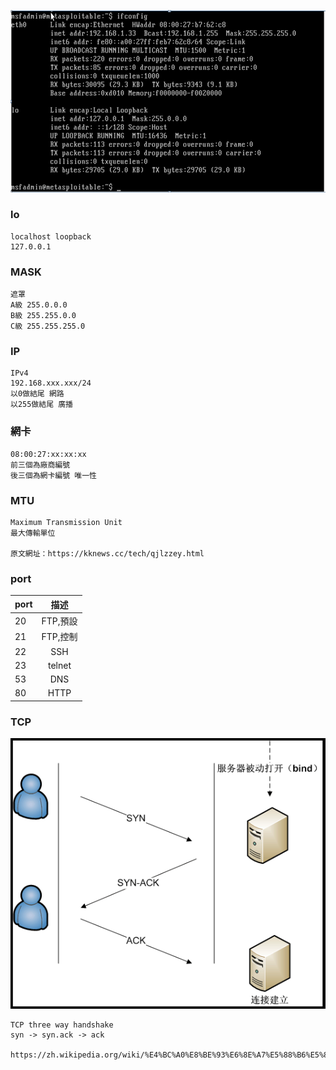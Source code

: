 ![](image/001.PNG)

### lo
```
localhost loopback
127.0.0.1
```

### MASK
```
遮罩
A級 255.0.0.0
B級 255.255.0.0
C級 255.255.255.0
```

### IP
```
IPv4 
192.168.xxx.xxx/24
以0做結尾 網路
以255做結尾 廣播
```

### 網卡
```
08:00:27:xx:xx:xx
前三個為廠商編號
後三個為網卡編號 唯一性
```

### MTU
```
Maximum Transmission Unit
最大傳輸單位

原文網址：https://kknews.cc/tech/qjlzzey.html

```

### port

|port|描述|
|---|:---:|
|20|FTP,預設|
|21|FTP,控制|
|22|SSH|
23|telnet
53|DNS
80|HTTP

### TCP
![](image/TCP.PNG)
```
TCP three way handshake
syn -> syn.ack -> ack

https://zh.wikipedia.org/wiki/%E4%BC%A0%E8%BE%93%E6%8E%A7%E5%88%B6%E5%8D%8F%E8%AE%AE
```
